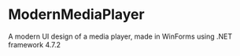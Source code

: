 # ModernMediaPlayer
A modern UI design of a media player, made in WinForms using .NET framework 4.7.2
